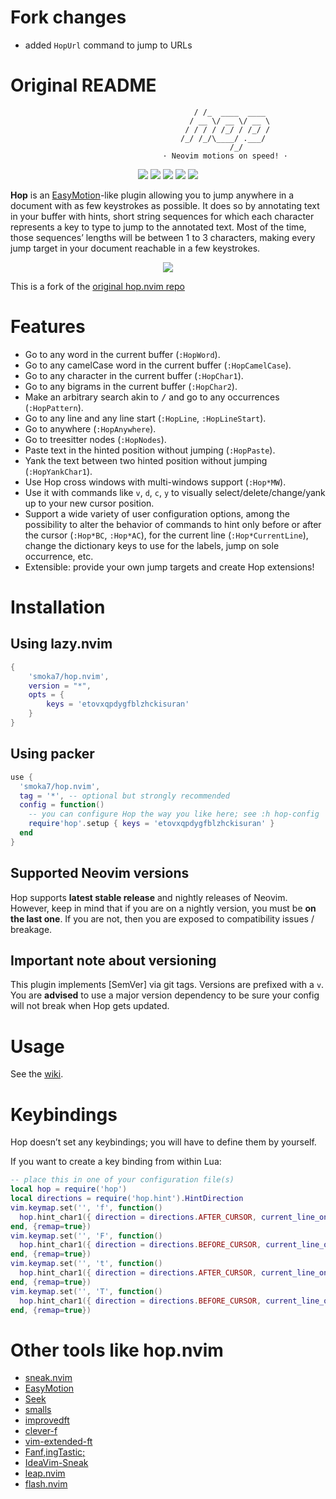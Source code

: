 # Fork changes

- added `HopUrl` command to jump to URLs

# Original README

                                             / /_  ____  ____
                                            / __ \/ __ \/ __ \
                                           / / / / /_/ / /_/ /
                                          /_/ /_/\____/ .___/
                                                     /_/
                                      · Neovim motions on speed! ·

<p align="center">
  <img src="https://img.shields.io/github/issues/smoka7/hop.nvim?color=cyan&style=for-the-badge"/>
  <img src="https://img.shields.io/github/issues-pr/smoka7/hop.nvim?color=green&style=for-the-badge"/>
  <img src="https://img.shields.io/github/contributors-anon/smoka7/hop.nvim?color=blue&style=for-the-badge"/>
  <img src="https://img.shields.io/github/last-commit/smoka7/hop.nvim?style=for-the-badge"/>
  <img src="https://img.shields.io/github/v/tag/smoka7/hop.nvim?color=pink&label=release&style=for-the-badge"/>
</p>

**Hop** is an [EasyMotion](https://github.com/easymotion/vim-easymotion)-like plugin allowing you to jump anywhere in a
document with as few keystrokes as possible. It does so by annotating text in
your buffer with hints, short string sequences for which each character
represents a key to type to jump to the annotated text. Most of the time,
those sequences’ lengths will be between 1 to 3 characters, making every jump
target in your document reachable in a few keystrokes.

<p align="center">
  <img src="https://user-images.githubusercontent.com/506592/176885253-5f618593-77c5-4843-9101-a9de30f0a022.png"/>
</p>

This is a fork of the [original hop.nvim repo](https://github.com/phaazon/hop.nvim)

# Features

- Go to any word in the current buffer (`:HopWord`).
- Go to any camelCase word in the current buffer (`:HopCamelCase`).
- Go to any character in the current buffer (`:HopChar1`).
- Go to any bigrams in the current buffer (`:HopChar2`).
- Make an arbitrary search akin to <kbd>/</kbd> and go to any occurrences (`:HopPattern`).
- Go to any line and any line start (`:HopLine`, `:HopLineStart`).
- Go to anywhere (`:HopAnywhere`).
- Go to treesitter nodes (`:HopNodes`).
- Paste text in the hinted position without jumping (`:HopPaste`).
- Yank the text between two hinted position without jumping (`:HopYankChar1`).
- Use Hop cross windows with multi-windows support (`:Hop*MW`).
- Use it with commands like `v`, `d`, `c`, `y` to visually select/delete/change/yank up to your new cursor position.
- Support a wide variety of user configuration options, among the possibility to alter the behavior of commands
  to hint only before or after the cursor (`:Hop*BC`, `:Hop*AC`), for the current line (`:Hop*CurrentLine`),
  change the dictionary keys to use for the labels, jump on sole occurrence, etc.
- Extensible: provide your own jump targets and create Hop extensions!

# Installation

## Using lazy.nvim

```lua
{
    'smoka7/hop.nvim',
    version = "*",
    opts = {
        keys = 'etovxqpdygfblzhckisuran'
    }
}
```

## Using packer

```lua
use {
  'smoka7/hop.nvim',
  tag = '*', -- optional but strongly recommended
  config = function()
    -- you can configure Hop the way you like here; see :h hop-config
    require'hop'.setup { keys = 'etovxqpdygfblzhckisuran' }
  end
}
```

## Supported Neovim versions

Hop supports **latest stable release** and nightly releases of Neovim. However, keep in mind that if you are on a nightly version, you must be **on
the last one**. If you are not, then you are exposed to compatibility issues / breakage.

## Important note about versioning

This plugin implements [SemVer] via git tags. Versions are prefixed with a `v`. You are **advised** to use a major version
dependency to be sure your config will not break when Hop gets updated.

# Usage

See the [wiki](https://github.com/smoka7/hop.nvim/wiki).

# Keybindings

Hop doesn’t set any keybindings; you will have to define them by yourself.

If you want to create a key binding from within Lua:

```lua
-- place this in one of your configuration file(s)
local hop = require('hop')
local directions = require('hop.hint').HintDirection
vim.keymap.set('', 'f', function()
  hop.hint_char1({ direction = directions.AFTER_CURSOR, current_line_only = true })
end, {remap=true})
vim.keymap.set('', 'F', function()
  hop.hint_char1({ direction = directions.BEFORE_CURSOR, current_line_only = true })
end, {remap=true})
vim.keymap.set('', 't', function()
  hop.hint_char1({ direction = directions.AFTER_CURSOR, current_line_only = true, hint_offset = -1 })
end, {remap=true})
vim.keymap.set('', 'T', function()
  hop.hint_char1({ direction = directions.BEFORE_CURSOR, current_line_only = true, hint_offset = 1 })
end, {remap=true})
```


# Other tools like hop.nvim

* [sneak.nvim](https://github.com/justinmk/vim-sneak)
* [EasyMotion](https://github.com/easymotion/vim-easymotion)
* [Seek](https://github.com/goldfeld/vim-seek)
* [smalls](https://github.com/t9md/vim-smalls)
* [improvedft](https://github.com/chrisbra/improvedft)
* [clever-f](https://github.com/rhysd/clever-f.vim)
* [vim-extended-ft](https://github.com/svermeulen/vim-extended-ft)
* [Fanf,ingTastic;](https://github.com/dahu/vim-fanfingtastic)
* [IdeaVim-Sneak](https://plugins.jetbrains.com/plugin/15348-ideavim-sneak)
* [leap.nvim](https://github.com/ggandor/leap.nvim)
* [flash.nvim](https://github.com/folke/flash.nvim)


